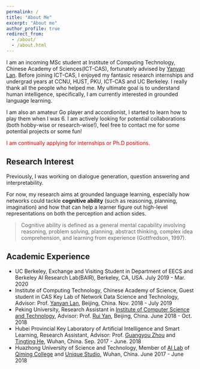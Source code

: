 ```yaml
---
permalink: /
title: "About Me"
excerpt: "About me"
author_profile: true
redirect_from: 
  - /about/
  - /about.html
---
```

I am an incoming MSc student at Institute of Computing Technology, Chinese Academy of Sciences(ICT-CAS), fortunately advised by [Yanyan Lan](http://www.bigdatalab.ac.cn/~lanyanyan/). Before joining ICT-CAS, I enjoyed my fantasic research internships and undergrad years at CCNU, HUST, PKU, ICT-CAS and UC Berkeley. I really thank all the people who helped me. My ultimate goal is to understand human intelligence, specifically, I am currently interested in grounded language learning.

I am also an amateur Go player and accordionist, I started to learn how to play them when I was 6. I am actively looking for potential collaborations (both hobby-wise or research-wise!), feel free to contact me for some potential projects or some fun!

<font color="#dd0000">I am continually applying for internships or Ph.D positions.</font>

## Research Interest

Previously, I was working on dialogue generation, question answering and interpretability. 

For now, my research aims at grounded language learning, especially how networks could tackle **cognitive ability** (such as reasoning, planning, imagination) and how that can help a learner figure out high-level representations on both the perception and action sides.

>Cognitive ability is defined as a general mental capability involving reasoning, problem solving, planning, abstract thinking, complex idea comprehension, and learning from experience (Gottfredson, 1997).

## Academic Experience

* UC Berkeley, Exchange and Visiting Student in Department of EECS and Berkeley AI Research Lab(BAIR), Berkeley, CA, USA. July 2019 - Mar. 2020
* Institute of Computing Technology, Chinese Academy of Science, Guest student in CAS Key Lab of Network Data Science and Technology, Advisor: Prof. [Yanyan Lan](http://www.bigdatalab.ac.cn/~lanyanyan/), Beijing, China. Nov. 2018 - July 2019
* Peking University, Research Assistant in [Institute of Computer Science and Technology](http://www.wict.pku.edu.cn/english/home/index.htm), Advisor: Prof. [Rui Yan](https://scholar.google.com/citations?user=eLw6g-UAAAAJ&hl=en), Beijing, China. June 2018 - Oct. 2018
* Hubei Provincial Key Laboratory of Artificial Intelligence and Smart Learning, Research Assistant, Advisor: Prof. [Guangyou Zhou](https://scholar.google.com/citations?hl=en&user=ude9U4wAAAAJ&view_op=list_works&sortby=pubdate) and [Tingting He](https://dblp.uni-trier.de/pers/hd/h/He:Tingting), Wuhan, China. Sep. 2017 - June. 2018
* Huazhong University of Science and Technology, Member of [AI Lab](https://unique-ailab.github.io/) of [Qiming College](http://qiming.hust.edu.cn/) and [Unique Studio](https://baike.baidu.com/item/%E8%81%94%E5%88%9B%E5%9B%A2%E9%98%9F/2148447), Wuhan, China. June 2017 - June 2018
